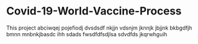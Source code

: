 # Covid-19-World-Vaccine-Process
This project
abciwqej
pojefiodj
dvsdsdf
nkjjn
vdsnjm
jknnjk
jbjjnk
bkbgdfjh
bmnn
mnbnkjbasdc
ihh
sdads
fwsdfdfsdjlsa
sdvdfds jkqrwhguih

